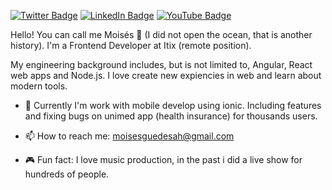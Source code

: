 [![Twitter Badge](https://img.shields.io/twitter/follow/MoissGuedes5?color=%234fffff&label=%MoissGuedes5&logo=twitter&logoColor=white&style=for-the-badge)](https://twitter.com/MoissGuedes5)
[![LinkedIn Badge](https://img.shields.io/badge/linkedin--%2300EBEB?style=for-the-badge&logo=linkedin&logoColor=white)](https://linkedin.com/in/mois%C3%A9s-guedes-b8a0a31b4)
[![YouTube Badge](https://img.shields.io/badge/youtube--%2300EBEB?style=for-the-badge&logo=youtube)](https://www.youtube.com/channel/UCHF188E-BSPp0pi9IGQHUXw)

Hello! You can call me Moisés 🎸 (I did not open the ocean, that is another history). I'm a Frontend Developer at Itix (remote position).

My engineering background includes, but is not limited to, Angular, React web apps and Node.js. I love create new expiencies in web and learn about modern tools.

- 🏥 Currently I'm work with mobile develop using ionic. Including features and fixing bugs on unimed app (health insurance) for thousands users.

- 📫 How to reach me: moisesguedesah@gmail.com

- 🎮 Fun fact: I love music production, in the past i did a live show for hundreds of people.

